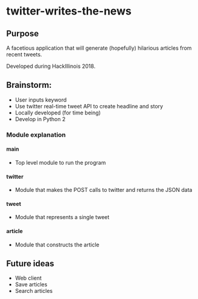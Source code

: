 # twitter-writes-the-news

## Purpose
A facetious application that will generate (hopefully) hilarious articles from recent tweets.

Developed during HackIllinois 2018.

## Brainstorm:
- User inputs keyword
- Use twitter real-time tweet API to create headline and story
- Locally developed (for time being)
- Develop in Python 2

### Module explanation
#### main
* Top level module to run the program

#### twitter
* Module that makes the POST calls to twitter and returns the JSON data

#### tweet
* Module that represents a single tweet

#### article
* Module that constructs the article

## Future ideas
* Web client
* Save articles
* Search articles 
